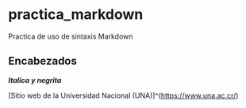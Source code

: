 # practica_markdown
Practica de uso de sintaxis Markdown

## Encabezados
***Italica y negrita***

[Sitio web de la Universidad Nacional (UNA)]^(https://www.una.ac.cr/)
